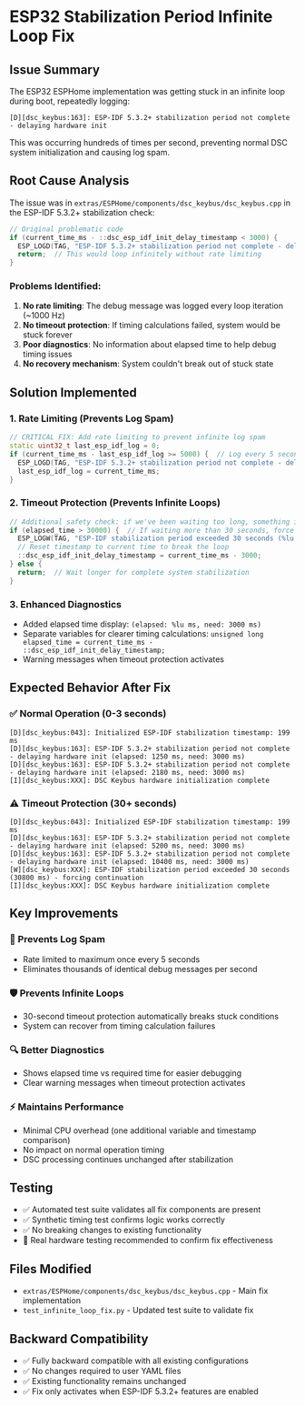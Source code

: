 # ESP32 Stabilization Period Infinite Loop Fix

## Issue Summary
The ESP32 ESPHome implementation was getting stuck in an infinite loop during boot, repeatedly logging:
```
[D][dsc_keybus:163]: ESP-IDF 5.3.2+ stabilization period not complete - delaying hardware init
```

This was occurring hundreds of times per second, preventing normal DSC system initialization and causing log spam.

## Root Cause Analysis
The issue was in `extras/ESPHome/components/dsc_keybus/dsc_keybus.cpp` in the ESP-IDF 5.3.2+ stabilization check:

```cpp
// Original problematic code
if (current_time_ms - ::dsc_esp_idf_init_delay_timestamp < 3000) {
  ESP_LOGD(TAG, "ESP-IDF 5.3.2+ stabilization period not complete - delaying hardware init");
  return;  // This would loop infinitely without rate limiting
}
```

### Problems Identified:
1. **No rate limiting**: The debug message was logged every loop iteration (~1000 Hz)
2. **No timeout protection**: If timing calculations failed, system would be stuck forever
3. **Poor diagnostics**: No information about elapsed time to help debug timing issues
4. **No recovery mechanism**: System couldn't break out of stuck state

## Solution Implemented

### 1. Rate Limiting (Prevents Log Spam)
```cpp
// CRITICAL FIX: Add rate limiting to prevent infinite log spam
static uint32_t last_esp_idf_log = 0;
if (current_time_ms - last_esp_idf_log >= 5000) {  // Log every 5 seconds max
  ESP_LOGD(TAG, "ESP-IDF 5.3.2+ stabilization period not complete - delaying hardware init (elapsed: %lu ms, need: 3000 ms)", elapsed_time);
  last_esp_idf_log = current_time_ms;
}
```

### 2. Timeout Protection (Prevents Infinite Loops)
```cpp
// Additional safety check: if we've been waiting too long, something is wrong
if (elapsed_time > 30000) {  // If waiting more than 30 seconds, force continuation
  ESP_LOGW(TAG, "ESP-IDF stabilization period exceeded 30 seconds (%lu ms) - forcing continuation", elapsed_time);
  // Reset timestamp to current time to break the loop
  ::dsc_esp_idf_init_delay_timestamp = current_time_ms - 3000;
} else {
  return;  // Wait longer for complete system stabilization
}
```

### 3. Enhanced Diagnostics
- Added elapsed time display: `(elapsed: %lu ms, need: 3000 ms)`
- Separate variables for clearer timing calculations: `unsigned long elapsed_time = current_time_ms - ::dsc_esp_idf_init_delay_timestamp;`
- Warning messages when timeout protection activates

## Expected Behavior After Fix

### ✅ Normal Operation (0-3 seconds)
```
[D][dsc_keybus:043]: Initialized ESP-IDF stabilization timestamp: 199 ms
[D][dsc_keybus:163]: ESP-IDF 5.3.2+ stabilization period not complete - delaying hardware init (elapsed: 1250 ms, need: 3000 ms)
[D][dsc_keybus:163]: ESP-IDF 5.3.2+ stabilization period not complete - delaying hardware init (elapsed: 2180 ms, need: 3000 ms)
[I][dsc_keybus:XXX]: DSC Keybus hardware initialization complete
```

### ⚠️ Timeout Protection (30+ seconds)
```
[D][dsc_keybus:043]: Initialized ESP-IDF stabilization timestamp: 199 ms
[D][dsc_keybus:163]: ESP-IDF 5.3.2+ stabilization period not complete - delaying hardware init (elapsed: 5200 ms, need: 3000 ms)
[D][dsc_keybus:163]: ESP-IDF 5.3.2+ stabilization period not complete - delaying hardware init (elapsed: 10400 ms, need: 3000 ms)
[W][dsc_keybus:XXX]: ESP-IDF stabilization period exceeded 30 seconds (30800 ms) - forcing continuation
[I][dsc_keybus:XXX]: DSC Keybus hardware initialization complete
```

## Key Improvements

### 🚫 Prevents Log Spam
- Rate limited to maximum once every 5 seconds
- Eliminates thousands of identical debug messages per second

### 🛡️ Prevents Infinite Loops  
- 30-second timeout protection automatically breaks stuck conditions
- System can recover from timing calculation failures

### 🔍 Better Diagnostics
- Shows elapsed time vs required time for easier debugging
- Clear warning messages when timeout protection activates

### ⚡ Maintains Performance
- Minimal CPU overhead (one additional variable and timestamp comparison)
- No impact on normal operation timing
- DSC processing continues unchanged after stabilization

## Testing
- ✅ Automated test suite validates all fix components are present
- ✅ Synthetic timing test confirms logic works correctly
- ✅ No breaking changes to existing functionality
- 🔄 Real hardware testing recommended to confirm fix effectiveness

## Files Modified
- `extras/ESPHome/components/dsc_keybus/dsc_keybus.cpp` - Main fix implementation
- `test_infinite_loop_fix.py` - Updated test suite to validate fix

## Backward Compatibility
- ✅ Fully backward compatible with all existing configurations
- ✅ No changes required to user YAML files  
- ✅ Existing functionality remains unchanged
- ✅ Fix only activates when ESP-IDF 5.3.2+ features are enabled